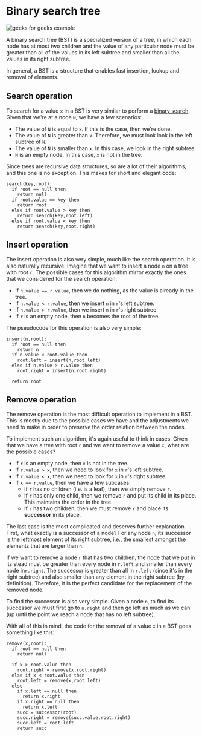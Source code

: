 # Binary search tree

![geeks for geeks example](https://media.geeksforgeeks.org/wp-content/uploads/BSTSearch.png)

A binary search tree (BST) is a specialized version of a tree, in which each
node has at most two children and the value of any particular node must be
greater than all of the values in its left subtree and smaller than all the
values in its right subtree.

In general, a BST is a structure that enables fast insertion, lookup and removal
of elements.

## Search operation

To search for a value `x` in a BST is very similar to perform a
[binary search](../../searching/binary-search/). Given that we're at a node `N`,
we have a few scenarios:

- The value of `N` is equal to `x`. If this is the case, then we're done.
- The value of `N` is greater than `x`. Therefore, we must look look in the left
  subtree of `N`.
- The value of `N` is smaller than `x`. In this case, we look in the right
  subtree.
- `N` is an empty node. In this case, `x` is not in the tree.

Since trees are recursive data structures, so are a lot of their algorithms, and
this one is no exception. This makes for short and elegant code:

```
search(key,root):
  if root == null then
    return null
  if root.value == key then
    return root
  else if root.value > key then
    return search(key,root.left)
  else if root.value < key then
    return search(key,root.right)
```

## Insert operation

The insert operation is also very simple, much like the search operation. It is
also naturally recursive. Imagine that we want to insert a node `n` on a tree
with root `r`. The possible cases for this algorithm mirror exactly the ones
that we considered for the search operation:

- If `n.value == r.value`, then we do nothing, as the value is already in the
  tree.
- If `n.value < r.value`, then we insert `n` in `r`'s left subtree.
- If `n.value > r.value`, then we insert `n` in `r`'s right subtree.
- If `r` is an empty node, then `n` becomes the root of the tree.

The pseudocode for this operation is also very simple:

```
insert(n,root):
  if root == null then
    return n
  if n.value < root.value then
    root.left = insert(n,root.left)
  else if n.value > r.value then
    root.right = insert(n,root.right)

  return root
```

## Remove operation

The remove operation is the most difficult operation to implement in a BST. This
is mostly due to the possible cases we have and the adjustments we need to make
in order to preserve the order relation between the nodes.

To implement such an algorithm, it's again useful to think in cases. Given that
we have a tree with root `r` and we want to remove a value `x`, what are the
possible cases?

- If `r` is an empty node, then `x` is not in the tree.
- If `r.value > x`, then we need to look for `x` in `r`'s left subtree.
- If `r.value < x`, then we need to look for `x` in `r`'s right subtree.
- If `x == r.value`, then we have a few subcases:
  - If `r` has no children (i.e. is a leaf), then we simply remove `r`.
  - If `r` has only one child, then we remove `r` and put its child in its
    place. This maintains the order in the tree.
  - If `r` has two children, then we must remove `r` and place its **successor**
    in its place.

The last case is the most complicated and deserves further explanation. First,
what exactly is a successor of a node? For any node `n`, its successor is the
leftmost element of its right subtree, i.e., the smallest amongst the elements
that are larger than `n`.

If we want to remove a node `r` that has two children, the node that we put in
its stead must be greater than every node in `r.left` and smaller than every
node in`r.right`. The successor is greater than all in `r.left` (since it's in
the right subtree) and also smaller than any element in the right subtree (by
definition). Therefore, it is the perfect candidate for the replacement of the
removed node.

To find the successor is also very simple. Given a node `n`, to find its
successor we must first go to `n.right` and then go left as much as we can (up
until the point we reach a node that has no left subtree).

With all of this in mind, the code for the removal of a value `x` in a BST goes
something like this:

```
remove(x,root):
  if root == null then
    return null

  if x > root.value then
    root.right = remove(x,root.right)
  else if x < root.value then
    root.left = remove(x,root.left)
  else
    if x.left == null then
      return x.right
    if x.right == null then
      return x.left
    succ = successor(root)
    succ.right = remove(succ.value,root.right)
    succ.left = root.left
    return succ
```

